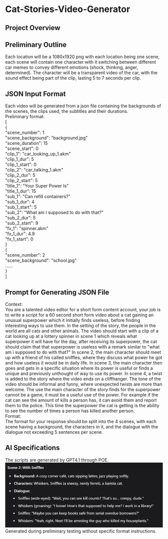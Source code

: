 # Cat-Stories-Video-Generator

## Project Overview

## Preliminary Outline
Each location will be a 1080x1920 png with each location being one scene, each scene will contain one character with it 
switching between different car memes to convey different emotions (shock, thinking, anger, determined).
The character will be a transparent video of the car, with the sound effect being part of the clip, lasting 5 to 7 seconds per clip.  

## JSON Input Format
Each video will be generated from a json file containing the backgrounds of the scenes, the clips used, the subtitles and 
their durations.  
Preliminary format:  
[  
{  
"scene_number": 1  
"scene_background": "background.jpg"  
"scene_duration": 15  
"scene_start": 0  
"clip_1": "car_looking_up_1.akm"  
"clip_1_dur": 5  
"clip_1_start": 0  
"clip_2": "car_talking_1.akm"  
"clip_2_dur": 5  
"clip_2_start": 5  
"title_1": "Your Super Power Is"  
"title_1_dur": 15  
"sub_1": "Can refill containers?"  
"sub_1_dur": 4  
"sub_1_start": 5  
"sub_2": "What am I supposed to do with that?"  
"sub_2_dur": 5  
"sub_2_start": 9  
"fx_1": "spinner.akm"  
"fx_1_dur": 4.9  
"fx_1_start": 0  
}  
{  
"scene_number": 2  
"scene_background": "school.jpg"  
......  
}  
]  

## Prompt for Generating JSON File  
Context:  
You are a talented video editor for a short form content account, your job is to write a script for a 60 second short form video about a cat gaining an unusual superpower which it initially finds useless, before finding interesting ways to use them.
In the setting of the story, the people in the world are all cats and other animals.
The video should start with a clip of a cat looking up at a lottery spinner in scene 1 which reveals what superpower it will have for the day, after receiving its superpower, the cat should claim that that superpower is useless with a remark similar to "what am i supposed to do with that?"
In scene 2, the main character should meet up with a friend of his called sniffles, where they discuss what power he got and how useless it would be in daily life.
In scene 3, the main character then goes and gets in a specific situation where its power is useful or finds a unique and previously unthought of way to use its power.
In scene 4, a twist is added to the story where the video ends on a cliffhanger.
The tone of the video should be informal and funny, where unexpected twists are more than welcome.
The use the main character of the story finds for the superpower cannot be a game, it must be a useful use of the power. For example if the cat can see the amount of kills a person has, it can avoid them and report them to the police.
This time the superpower the cat is getting is the ability to see the number of times a person has killed another person.  
Format:  
The format for your response should be split into the 4 scenes, with each scene having a background, the characters in it, and the dialogue with the dialogue not exceeding 5 sentences per scene.

## AI Specifications
The scripts are generated by GPT4.1 through POE.
![img.png](prompt_result_1.png)  
Generated during preliminary testing without specific format instructions.